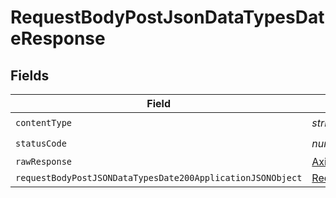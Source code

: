 # RequestBodyPostJsonDataTypesDateResponse


## Fields

| Field                                                                                                                               | Type                                                                                                                                | Required                                                                                                                            | Description                                                                                                                         |
| ----------------------------------------------------------------------------------------------------------------------------------- | ----------------------------------------------------------------------------------------------------------------------------------- | ----------------------------------------------------------------------------------------------------------------------------------- | ----------------------------------------------------------------------------------------------------------------------------------- |
| `contentType`                                                                                                                       | *string*                                                                                                                            | :heavy_check_mark:                                                                                                                  | N/A                                                                                                                                 |
| `statusCode`                                                                                                                        | *number*                                                                                                                            | :heavy_check_mark:                                                                                                                  | N/A                                                                                                                                 |
| `rawResponse`                                                                                                                       | [AxiosResponse](https://axios-http.com/docs/res_schema)                                                                             | :heavy_minus_sign:                                                                                                                  | N/A                                                                                                                                 |
| `requestBodyPostJSONDataTypesDate200ApplicationJSONObject`                                                                          | [RequestBodyPostJSONDataTypesDate200ApplicationJSON](../../models/operations/requestbodypostjsondatatypesdate200applicationjson.md) | :heavy_minus_sign:                                                                                                                  | OK                                                                                                                                  |
